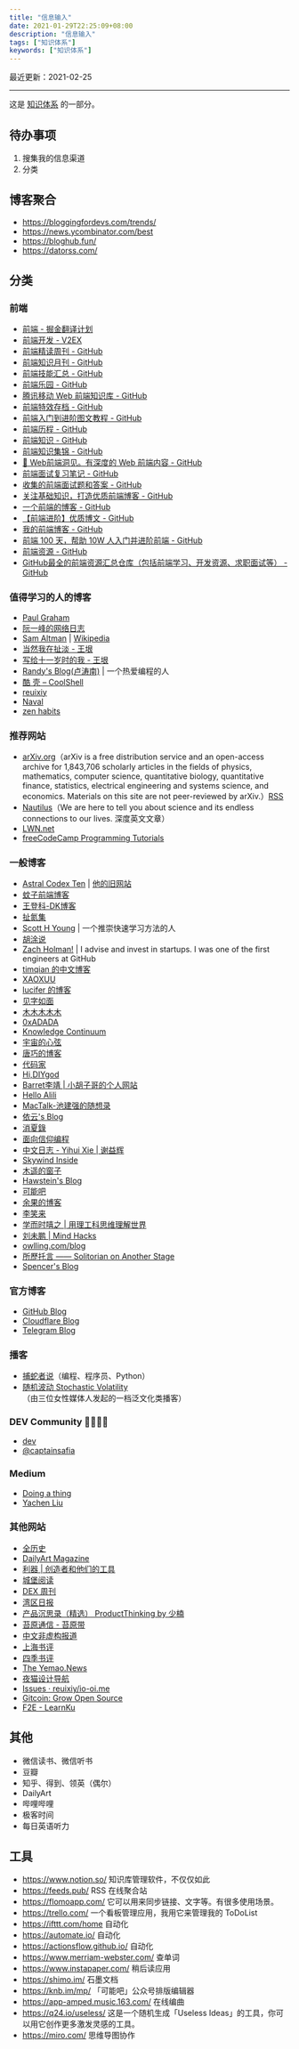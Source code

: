```yaml
---
title: "信息输入"
date: 2021-01-29T22:25:09+08:00
description: "信息输入"
tags: ["知识体系"]
keywords: ["知识体系"]
---
```


最近更新：2021-02-25

---

这是 [知识体系](/tags/知识体系/) 的一部分。

## 待办事项

1. 搜集我的信息渠道
2. 分类

## 博客聚合

- <https://bloggingfordevs.com/trends/>
- <https://news.ycombinator.com/best>
- <https://bloghub.fun/>
- <https://datorss.com/>

## 分类

### 前端

- [前端 - 掘金翻译计划](https://github.com/xitu/gold-miner#%E5%89%8D%E7%AB%AF)
- [前端开发 - V2EX](https://www.v2ex.com/go/fe)
- [前端精读周刊 - GitHub](https://github.com/dt-fe/weekly)
- [前端知识月刊 - GitHub](https://github.com/jsfront/month)
- [前端技能汇总 - GitHub](https://github.com/JacksonTian/fks)
- [前端乐园 - GitHub](https://github.com/abc-club/js-paradise)
- [腾讯移动 Web 前端知识库 - GitHub](https://github.com/AlloyTeam/Mars)
- [前端特效存档 - GitHub](https://github.com/yangxi0126/javaScript)
- [前端入门到进阶图文教程 - GitHub](https://github.com/qianguyihao/Web)
- [前端历程 - GitHub](https://github.com/ltadpoles/web-document)
- [前端知识 - GitHub](https://github.com/kisoua/Front--end--tutorial)
- [前端知识集锦 - GitHub](https://github.com/KieSun/Front-end-knowledge)
- [📝 Web前端洞见。有深度的 Web 前端内容 - GitHub](https://github.com/iamjoel/front-end-note)
- [前端面试复习笔记 - GitHub](https://github.com/CavsZhouyou/Front-End-Interview-Notebook)
- [收集的前端面试题和答案 - GitHub](https://github.com/qiu-deqing/FE-interview)
- [关注基础知识，打造优质前端博客 - GitHub](https://github.com/ljianshu/Blog)
- [一个前端的博客 - GitHub](https://github.com/muwoo/blogs)
- [【前端进阶】优质博文 - GitHub](https://github.com/YvetteLau/Blog)
- [我的前端博客 - GitHub](https://github.com/hacke2/hacke2.github.io)
- [前端 100 天，帮助 10W 人入门并进阶前端 - GitHub](https://github.com/lefex/FE)
- [前端资源 - GitHub](https://github.com/iq9891/awesome-frontend)
- [GitHub最全的前端资源汇总仓库（包括前端学习、开发资源、求职面试等） - GitHub](https://github.com/helloqingfeng/Awsome-Front-End-learning-resource)

### 值得学习的人的博客

- [Paul Graham](http://www.paulgraham.com/)
- [阮一峰的网络日志](http://www.ruanyifeng.com/blog/)
- [Sam Altman](https://blog.samaltman.com/) | [Wikipedia](https://en.wikipedia.org/wiki/Sam_Altman)
- [当然我在扯淡 - 王垠](https://www.yinwang.org/)
- [写给十一岁时的我 - 王垠](https://yinwang1.wordpress.com/)
- [Randy's Blog(卢涛南)](https://lutaonan.com/) | 一个热爱编程的人
- [酷 壳 – CoolShell](https://coolshell.cn/)
- [reuixiy](https://io-oi.me/)
- [Naval](https://nav.al/)
- [zen habits](https://zenhabits.net/)

### 推荐网站

- [arXiv.org](https://arxiv.org/)（arXiv is a free distribution service and an open-access archive for 1,843,706 scholarly articles in the fields of physics, mathematics, computer science, quantitative biology, quantitative finance, statistics, electrical engineering and systems science, and economics. Materials on this site are not peer-reviewed by arXiv.）[RSS](https://arxiv.org/help/rss)
- [Nautilus](https://nautil.us/)（We are here to tell you about science and its endless connections to our lives. 深度英文文章）
- [LWN.net](https://lwn.net/Archives/)
- [freeCodeCamp Programming Tutorials](https://www.freecodecamp.org/news/)

### 一般博客

- [Astral Codex Ten](https://astralcodexten.substack.com/) | [他的旧网站](https://slatestarcodex.com/)
- [蚊子前端博客](https://www.xiabingbao.com/)
- [王登科-DK博客](https://greatdk.com/)
- [扯氮集](http://weiwuhui.com/)
- [Scott H Young](https://www.scotthyoung.com/blog/) | 一个推崇快速学习方法的人
- [胡涂说](https://hutusi.com/)
- [Zach Holman!](https://zachholman.com/) | I advise and invest in startups. I was one of the first engineers at GitHub
- [timqian 的中文博客](https://blog.t9t.io/)
- [XAOXUU](https://xaoxuu.com/)
- [lucifer 的博客](https://lucifer.ren/blog/)
- [见字如面](https://hiwannz.com/)
- [木木木木木](https://immmmm.com/)
- [0xADADA](https://0xadada.pub/)
- [Knowledge Continuum](https://www.raghuveer.net/)
- [宇宙的心弦](https://www.physixfan.com/)
- [唐巧的博客](http://blog.devtang.com/)
- [代码家](https://daimajia.com/)
- [Hi,DIYgod](https://diygod.me/)
- [Barret李靖 | 小胡子哥的个人网站](https://www.barretlee.com/)
- [Hello Alili](https://alili.tech/)
- [MacTalk-池建强的随想录](http://macshuo.com/)
- [依云's Blog](https://blog.lilydjwg.me/)
- [消夏錄](https://tin6.com/)
- [面向信仰编程](https://draveness.me/)
- [中文日志 - Yihui Xie | 谢益辉](https://yihui.org/cn/)
- [Skywind Inside](http://www.skywind.me/blog/)
- [木遥的窗子](http://blog.farmostwood.net/)
- [Hawstein's Blog](https://hawstein.com/)
- [可能吧](https://kenengba.com/)
- [余果的博客](https://yuguo.us/)
- [李笑来](http://lixiaolai.com/)
- [学而时嘻之 | 用理工科思维理解世界](https://www.geekonomics10000.com/)
- [刘未鹏 | Mind Hacks](http://mindhacks.cn/)
- [owlling.com/blog](https://www.owlling.com/blog)
- [所歷托言 —— Solitorian on Another Stage](https://solitorian.com/)
- [Spencer's Blog](https://blog.spencerwoo.com/)

### 官方博客

- [GitHub Blog](https://github.blog/)
- [Cloudflare Blog](https://blog.cloudflare.com/)
- [Telegram Blog](https://telegram.org/blog)

### 播客

- [捕蛇者说](https://pythonhunter.org/)（编程、程序员、Python）
- [随机波动 Stochastic Volatility](https://www.stovol.club/)（由三位女性媒体人发起的一档泛文化类播客）

### DEV Community 👩‍💻👨‍💻

- [dev](https://dev.to/)
- [@captainsafia](https://dev.to/captainsafia)

### Medium

- [Doing a thing](https://medium.com/doing-a-thing)
- [Yachen Liu](https://blankwonder.medium.com/)

### 其他网站

- [全历史](https://www.allhistory.com/)
- [DailyArt Magazine](https://www.dailyartmagazine.com/)
- [利器 | 创造者和他们的工具](https://liqi.io/)
- [城堡阅读](https://chengbaoyuedu.cn/)
- [DEX 周刊](https://www.notion.so/f3b9324ec1c545f3a7ad31d71da1fc38)
- [湾区日报](https://wanqu.co/)
- [产品沉思录（精选） ProductThinking by 少楠](https://www.notion.so/ProductThinking-a601a12335044f349a22caf57f274c27)
- [苔原通信 - 苔原带](https://tundrazone.com/category/taiyuantongxin/)
- [中文非虚构报道](https://feixugou.news.blog/)
- [上海书评](https://www.thepaper.cn/list_26878)
- [四季书评](http://www.4sbooks.com/)
- [The Yemao.News](http://news.yemaosheji.com/)
- [夜猫设计导航](https://www.yemaosheji.com/)
- [Issues · reuixiy/io-oi.me](https://github.com/reuixiy/io-oi.me/issues/)
- [Gitcoin: Grow Open Source](https://gitcoin.co/)
- [F2E - LearnKu](https://learnku.com/f2e)

## 其他

- 微信读书、微信听书
- 豆瓣
- 知乎、得到、领英（偶尔）
- DailyArt
- 哔哩哔哩
- 极客时间
- 每日英语听力

## 工具

- <https://www.notion.so/> 知识库管理软件，不仅仅如此
- <https://feeds.pub/> RSS 在线聚合站
- <https://flomoapp.com/> 它可以用来同步链接、文字等。有很多使用场景。
- <https://trello.com/> 一个看板管理应用，我用它来管理我的 ToDoList
- <https://ifttt.com/home> 自动化
- <https://automate.io/> 自动化
- <https://actionsflow.github.io/> 自动化
- <https://www.merriam-webster.com/> 查单词
- <https://www.instapaper.com/> 稍后读应用
- <https://shimo.im/> 石墨文档
- <https://knb.im/mp/> 「可能吧」公众号排版编辑器
- <https://app-amped.music.163.com/> 在线编曲
- <https://q24.io/useless/> 这是一个随机生成「Useless Ideas」的工具，你可以用它创作更多激发灵感的工具。
- <https://miro.com/> 思维导图协作
